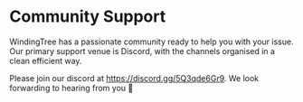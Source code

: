 # Community Support

WindingTree has a passionate community ready to help you with your issue. Our primary support venue
is Discord, with the channels organised in a clean efficient way.

Please join our discord at https://discord.gg/5Q3qde6Gr9. We look forwarding to hearing from you 📣